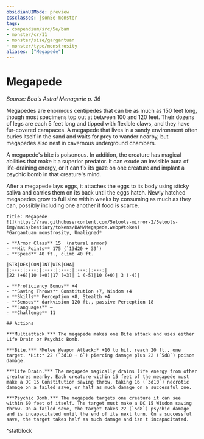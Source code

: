 ```yaml
---
obsidianUIMode: preview
cssclasses: json5e-monster
tags:
- compendium/src/5e/bam
- monster/cr/11
- monster/size/gargantuan
- monster/type/monstrosity
aliases: ["Megapede"]
---
```

# Megapede
*Source: Boo's Astral Menagerie p. 36*  

Megapedes are enormous centipedes that can be as much as 150 feet long, though most specimens top out at between 100 and 120 feet. Their dozens of legs are each 5 feet long and tipped with flexible claws, and they have fur-covered carapaces. A megapede that lives in a sandy environment often buries itself in the sand and waits for prey to wander nearby, but megapedes also nest in cavernous underground chambers.

A megapede's bite is poisonous. In addition, the creature has magical abilities that make it a superior predator. It can exude an invisible aura of life-draining energy, or it can fix its gaze on one creature and implant a psychic bomb in that creature's mind.

After a megapede lays eggs, it attaches the eggs to its body using sticky saliva and carries them on its back until the eggs hatch. Newly hatched megapedes grow to full size within weeks by consuming as much as they can, possibly including one another if food is scarce.

```ad-statblock
title: Megapede
![](https://raw.githubusercontent.com/5etools-mirror-2/5etools-img/main/bestiary/tokens/BAM/Megapede.webp#token)
*Gargantuan monstrosity, Unaligned*

- **Armor Class** 15  (natural armor)
- **Hit Points** 175 (`13d20 + 39`)
- **Speed** 40 ft., climb 40 ft.

|STR|DEX|CON|INT|WIS|CHA|
|:---:|:---:|:---:|:---:|:---:|:---:|
|22 (+6)|10 (+0)|17 (+3)| 1 (-5)|10 (+0)| 3 (-4)|

- **Proficiency Bonus** +4
- **Saving Throws** Constitution +7, Wisdom +4
- **Skills** Perception +8, Stealth +4
- **Senses** darkvision 120 ft., passive Perception 18
- **Languages** —
- **Challenge** 11

## Actions

***Multiattack.*** The megapede makes one Bite attack and uses either Life Drain or Psychic Bomb.

***Bite.*** *Melee Weapon Attack:* +10 to hit, reach 20 ft., one target. *Hit:* 22 (`3d10 + 6`) piercing damage plus 22 (`5d8`) poison damage.

***Life Drain.*** The megapede magically drains life energy from other creatures nearby. Each creature within 15 feet of the megapede must make a DC 15 Constitution saving throw, taking 16 (`3d10`) necrotic damage on a failed save, or half as much damage on a successful one.

***Psychic Bomb.*** The megapede targets one creature it can see within 60 feet of itself. The target must make a DC 15 Wisdom saving throw. On a failed save, the target takes 22 (`5d8`) psychic damage and is incapacitated until the end of its next turn. On a successful save, the target takes half as much damage and isn't incapacitated.
```
^statblock